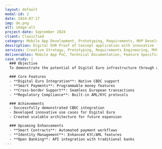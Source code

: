 ```yaml
---
layout: default
modal-id: 2
date: 2024-07-17
img: de.png
alt: image-alt
project-date: September 2024
client: Classified
category: Mobile App Development, Prototyping, Requirements, MVP Development
description: Digital EUR Proof of Concept application with innovative features and services, that showcases new opportunities for digital banks to build on top of the Digital EURO infrastructure.
services: Creative Strategy, Prototyping, Requirements Engineering, MVP Development
deliverables: Mobile App PoC, Technical Documentation, Feature Specifications
case_study: |
  ### Objective
  To demonstrate the potential of Digital Euro infrastructure through an innovative mobile banking application.

  ### Core Features
  - **Digital Euro Integration**: Native CBDC support
  - **Smart Payments**: Programmable money features
  - **Cross-border Support**: Seamless European transactions
  - **Regulatory Compliance**: Built-in AML/KYC protocols

  ### Achievements
  - Successfully demonstrated CBDC integration
  - Developed innovative use cases for Digital Euro
  - Created scalable architecture for future expansion

  ### Upcoming Enhancements
  - **Smart Contracts**: Automated payment workflows
  - **Identity Management**: Enhanced KYC/AML features
  - **Open Banking**: API integration with traditional banks
---
```

